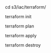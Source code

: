 cd s3/iac/terraform/

terraform init

terraform plan

terraform apply
<!-- 
    will create terrafor.tfstate - it contains metadata about the current state of your infrastructure and maps your Terraform configurations to the actual deployed resources. 
    Don't need to commit this file. 

    Deleting the terraform.tfstate file means Terraform loses track of the resources it manages. If you delete it, Terraform will no longer have information about the deployed infrastructure and may attempt to recreate resources from scratch when you run terraform apply  -->

terraform destroy